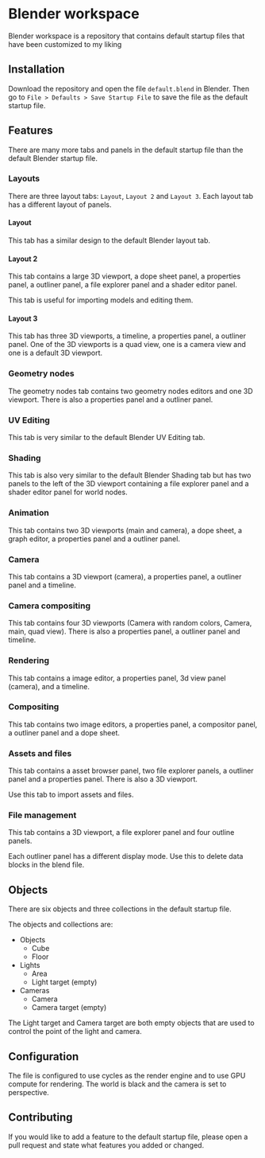 # Blender workspace

Blender workspace is a repository that contains default startup files that have been customized to my liking

## Installation

Download the repository and open the file `default.blend` in Blender. Then go to `File > Defaults > Save Startup File` to save the file as the default startup file.

## Features

There are many more tabs and panels in the default startup file than the default Blender startup file. 

### Layouts

There are three layout tabs: `Layout`, `Layout 2` and `Layout 3`. Each layout tab has a different layout of panels.

#### Layout

This tab has a similar design to the default Blender layout tab.

#### Layout 2

This tab contains a large 3D viewport, a dope sheet panel, a properties panel, a outliner panel, a file explorer panel and a shader editor panel.

This tab is useful for importing models and editing them.

#### Layout 3

This tab has three 3D viewports, a timeline, a properties panel, a outliner panel. One of the 3D viewports is a quad view, one is a camera view and one is a default 3D viewport.

### Geometry nodes

The geometry nodes tab contains two geometry nodes editors and one 3D viewport. There is also a properties panel and a outliner panel.

### UV Editing

This tab is very similar to the default Blender UV Editing tab. 

### Shading

This tab is also very similar to the default Blender Shading tab but has two panels to the left of the 3D viewport containing a file explorer panel and a shader editor panel for world nodes.

### Animation

This tab contains two 3D viewports (main and camera), a dope sheet, a graph editor, a properties panel and a outliner panel.

### Camera

This tab contains a 3D viewport (camera), a properties panel, a outliner panel and a timeline.

### Camera compositing

This tab contains four 3D viewports (Camera with random colors, Camera, main, quad view). There is also a properties panel, a outliner panel and timeline.

### Rendering

This tab contains a image editor, a properties panel, 3d view panel (camera), and a timeline.

### Compositing

This tab contains two image editors, a properties panel, a compositor panel, a outliner panel and a dope sheet.

### Assets and files

This tab contains a asset browser panel, two file explorer panels, a outliner panel and a properties panel. There is also a 3D viewport.

Use this tab to import assets and files.

### File management

This tab contains a 3D viewport, a file explorer panel and four outline panels.

Each outliner panel has a different display mode. Use this to delete data blocks in the blend file.

## Objects

There are six objects and three collections in the default startup file.

The objects and collections are:
- Objects
    - Cube
    - Floor
- Lights
    - Area
    - Light target (empty)
- Cameras
    - Camera
    - Camera target (empty)

The Light target and Camera target are both empty objects that are used to control the point of the light and camera.

## Configuration

The file is configured to use cycles as the render engine and to use GPU compute for rendering. The world is black and the camera is set to perspective.

## Contributing

If you would like to add a feature to the default startup file, please open a pull request and state what features you added or changed.